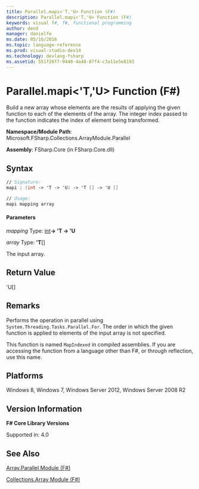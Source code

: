 ```yaml
---
title: Parallel.mapi<'T,'U> Function (F#)
description: Parallel.mapi<'T,'U> Function (F#)
keywords: visual f#, f#, functional programming
author: dend
manager: danielfe
ms.date: 05/16/2016
ms.topic: language-reference
ms.prod: visual-studio-dev14
ms.technology: devlang-fsharp
ms.assetid: 551f26f7-9440-4a48-87f4-c3a11e5e8193
---
```


# Parallel.mapi<'T,'U> Function (F#)

Build a new array whose elements are the results of applying the given function to each of the elements of the array. The integer index passed to the function indicates the index of element being transformed.

**Namespace/Module Path**: Microsoft.FSharp.Collections.ArrayModule.Parallel

**Assembly**: FSharp.Core (in FSharp.Core.dll)


## Syntax

```fsharp
// Signature:
mapi : (int -> 'T -> 'U) -> 'T [] -> 'U []

// Usage:
mapi mapping array
```

#### Parameters
*mapping*
Type: [int](https://msdn.microsoft.com/library/025d5455-3622-4ea5-9573-3ecbd4ee1375)**-&gt; 'T -&gt; 'U**


*array*
Type: **'T**[[]](https://msdn.microsoft.com/library/def20292-9aae-4596-9275-b94e594f8493)


The input array.

## Return Value

'U[]

## Remarks
Performs the operation in parallel using `System.Threading.Tasks.Parallel.For`. The order in which the given function is applied to elements of the input array is not specified.

This function is named `MapIndexed` in compiled assemblies. If you are accessing the function from a language other than F#, or through reflection, use this name.


## Platforms
Windows 8, Windows 7, Windows Server 2012, Windows Server 2008 R2


## Version Information
**F# Core Library Versions**

Supported in: 4.0


## See Also
[Array.Parallel Module &#40;F&#35;&#41;](Array.Parallel-Module-%5BFSharp%5D.md)

[Collections.Array Module &#40;F&#35;&#41;](Collections.Array-Module-%5BFSharp%5D.md)
